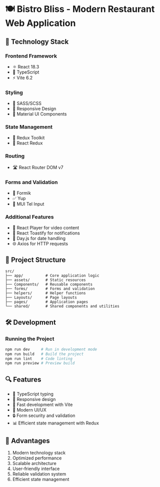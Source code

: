 # 🍽️ Bistro Bliss - Modern Restaurant Web Application

## 🚀 Technology Stack

### Frontend Framework
- ⚛️ React 18.3
- 📘 TypeScript
- ⚡ Vite 6.2

### Styling
- 🎨 SASS/SCSS
- 📱 Responsive Design
- 🎯 Material UI Components

### State Management
- 🔄 Redux Toolkit
- 🔌 React Redux

### Routing
- 🛣️ React Router DOM v7

### Forms and Validation
- 📝 Formik
- ✅ Yup
- 📱 MUI Tel Input

### Additional Features
- 🎥 React Player for video content
- 🔔 React Toastify for notifications
- 📅 Day.js for date handling
- 🌐 Axios for HTTP requests

## 📁 Project Structure

```
src/
├── app/          # Core application logic
├── assets/       # Static resources
├── Components/   # Reusable components
├── forms/        # Forms and validation
├── helpers/      # Helper functions
├── Layouts/      # Page layouts
├── pages/        # Application pages
└── shared/       # Shared components and utilities
```

## 🛠️ Development

### Running the Project
```bash
npm run dev     # Run in development mode
npm run build   # Build the project
npm run lint    # Code linting
npm run preview # Preview build
```

## 🔍 Features
- 🎯 TypeScript typing
- 📱 Responsive design
- 🚀 Fast development with Vite
- 🎨 Modern UI/UX
- 🔒 Form security and validation
- 📊 Efficient state management with Redux

## 🌟 Advantages
1. Modern technology stack
2. Optimized performance
3. Scalable architecture
4. User-friendly interface
5. Reliable validation system
6. Efficient state management 